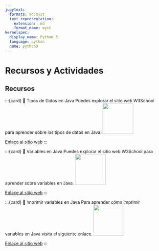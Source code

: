 ```yaml
---
jupytext:
  formats: md:myst
  text_representation:
    extension: .md
    format_name: myst
kernelspec:
  display_name: Python 3
  language: python
  name: python3
---
```


# Recursos y Actividades

## Recursos

:::{card} 🔵 Tipos de Datos en Java
Puedes explorar el sitio web W3School para aprender sobre los tipos de datos en Java.
<img src="https://upload.wikimedia.org/wikipedia/commons/thumb/a/a0/W3Schools_logo.svg/512px-W3Schools_logo.svg.png" width=100px>

[Enlace al sitio web](https://www.w3schools.com/java/java_data_types.asp)
:::

:::{card} 🔵 Variables en Java
Puedes explorar el sitio web W3School para aprender sobre variables en Java.
<img src="https://upload.wikimedia.org/wikipedia/commons/thumb/a/a0/W3Schools_logo.svg/512px-W3Schools_logo.svg.png" width=100px>

[Enlace al sitio web](https://www.w3schools.com/java/java_variables.asp)
:::

:::{card} 🔵 Imprimir variables en Java
Para aprender cómo imprimir variables en Java visita el siguiente enlace.
<img src="https://upload.wikimedia.org/wikipedia/commons/thumb/a/a0/W3Schools_logo.svg/512px-W3Schools_logo.svg.png" width=100px>

[Enlace al sitio web](https://www.w3schools.com/java/java_variables_print.asp)
:::